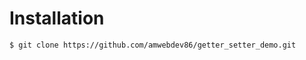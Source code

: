 
# Installation 

```terminal
$ git clone https://github.com/amwebdev86/getter_setter_demo.git

```

